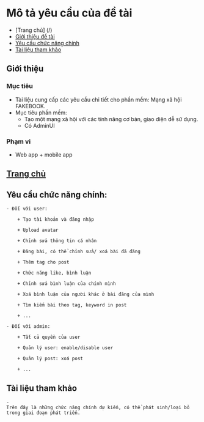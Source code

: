 # Mô tả yêu cầu của đề tài

* [Trang chủ] (/)
* [Giới thiệu đề tài](#Giới-thiệu)
* [Yêu cầu chức năng chính](#Yêu-cầu-chức-năng-chính)
* [Tài liệu tham khảo](#Tài-liệu-tham-khảo)
## Giới thiệu
### Mục tiêu
- Tài liệu cung cấp các yêu cầu chi tiết cho phần mềm: Mạng xã hội FAKEBOOK.
- Mục tiêu phần mềm:
    + Tạo một mạng xã hội với các tính năng cơ bản, giao diện dễ sử dụng.
    + Có AdminUI
### Phạm vi
- Web app + mobile app
## [Trang chủ](/)
## Yêu cầu chức năng chính:

    - Đối với user:
        
        + Tạo tài khoản và đăng nhập
        
        + Upload avatar
        
        + Chỉnh sửa thông tin cá nhân
        
        + Đăng bài, có thể chỉnh sửa/ xoá bài đã đăng
        
        + Thêm tag cho post
        
        + Chức năng like, bình luận
        
        + Chỉnh sửa bình luận của chính mình
        
        + Xoá bình luận của người khác ở bài đăng của mình
        
        + Tìm kiếm bài theo tag, keyword in post
        
        + ...
            
    - Đối với admin:
    
        + Tất cả quyền của user 
        
        + Quản lý user: enable/disable user
        
        + Quản lý post: xoá post
        
        + ...
        
## Tài liệu tham khảo
    -
    Trên đây là những chức năng chính dự kiến, có thể phát sinh/loại bỏ trong giai đoạn phát triển.